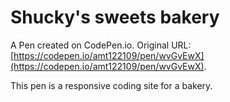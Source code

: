 # Shucky's sweets bakery

A Pen created on CodePen.io. Original URL: [https://codepen.io/amt122109/pen/wvGvEwX](https://codepen.io/amt122109/pen/wvGvEwX).

This pen is a responsive coding site for a bakery. 
